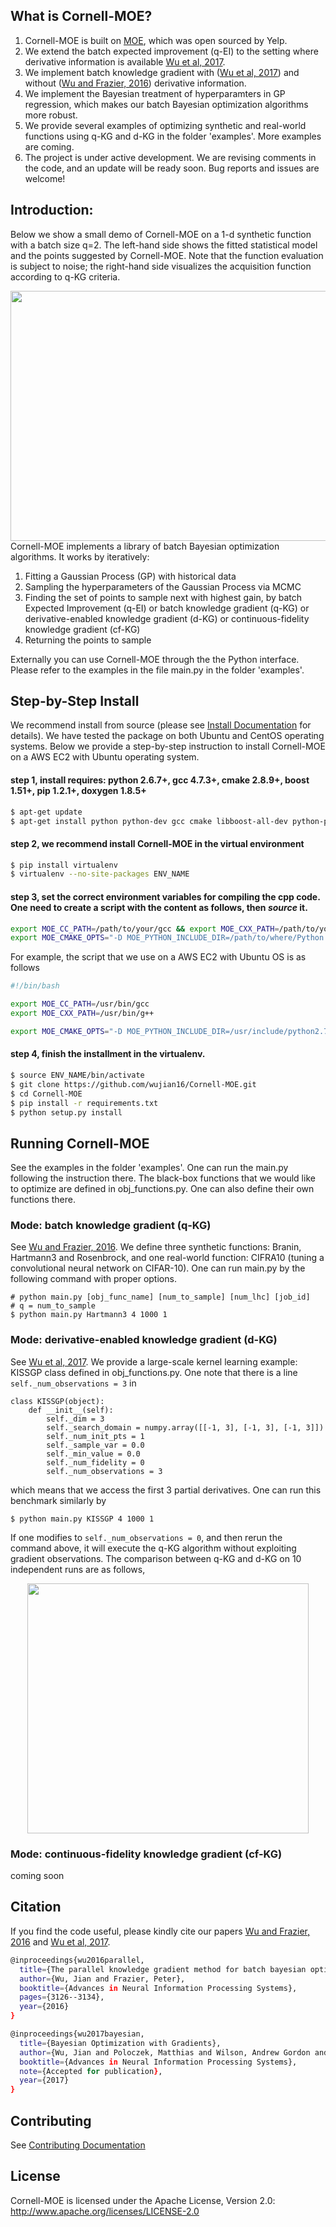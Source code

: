 ## What is Cornell-MOE?
1. Cornell-MOE is built on [MOE][1], which was open sourced by Yelp.
2. We extend the batch expected improvement (q-EI) to the setting where derivative information is available [Wu et al, 2017][27].
3. We implement batch knowledge gradient with ([Wu et al, 2017][27]) and without ([Wu and Frazier, 2016][26]) derivative information.
4. We implement the Bayesian treatment of hyperparamters in GP regression, which makes our batch Bayesian optimization algorithms more robust.
5. We provide several examples of optimizing synthetic and real-world functions using q-KG and d-KG in the folder 'examples'. More examples are coming.
6. The project is under active development. We are revising comments in the code, and an update will be ready soon. Bug reports and issues are welcome!

## Introduction:
Below we show a small demo of Cornell-MOE on a 1-d synthetic function with a batch size q=2. The left-hand side shows the fitted statistical model and the points suggested by Cornell-MOE. Note that the function evaluation is subject to noise; the right-hand side visualizes the acquisition function according to q-KG criteria.
<center><img src="https://github.com/wujian16/qKG/blob/jianwu_9_cpp_KG_gradients/qkg-demo.gif" height="400" width="600"></center>
Cornell-MOE implements a library of batch Bayesian optimization algorithms. It works by iteratively:

1. Fitting a Gaussian Process (GP) with historical data
2. Sampling the hyperparameters of the Gaussian Process via MCMC
3. Finding the set of points to sample next with highest gain, by batch Expected Improvement (q-EI) or batch knowledge gradient (q-KG) or derivative-enabled knowledge gradient (d-KG) or continuous-fidelity knowledge gradient (cf-KG)
4. Returning the points to sample

Externally you can use Cornell-MOE through the the Python interface. Please refer to the examples in the file main.py in the folder 'examples'.

## Step-by-Step Install
We recommend install from source (please see [Install Documentation][7] for details). We have tested the package on both Ubuntu and CentOS operating systems. Below we provide a step-by-step instruction to install Cornell-MOE on a AWS EC2 with Ubuntu operating system.

#### step 1, install requires: python 2.6.7+, gcc 4.7.3+, cmake 2.8.9+, boost 1.51+, pip 1.2.1+, doxygen 1.8.5+

```bash
$ apt-get update
$ apt-get install python python-dev gcc cmake libboost-all-dev python-pip doxygen libblas-dev liblapack-dev gfortran git python-numpy python-scipy
```

#### step 2, we recommend install Cornell-MOE in the virtual environment

```bash
$ pip install virtualenv
$ virtualenv --no-site-packages ENV_NAME
```

#### step 3, set the correct environment variables for compiling the cpp code. One need to create a script with the content as follows, then **_source_** it.
```bash
export MOE_CC_PATH=/path/to/your/gcc && export MOE_CXX_PATH=/path/to/your/g++
export MOE_CMAKE_OPTS="-D MOE_PYTHON_INCLUDE_DIR=/path/to/where/Python.h/is/found -D MOE_PYTHON_LIBRARY=/path/to/python/shared/library/object"
```
For example, the script that we use on a AWS EC2 with Ubuntu OS is as follows
```bash
#!/bin/bash

export MOE_CC_PATH=/usr/bin/gcc
export MOE_CXX_PATH=/usr/bin/g++

export MOE_CMAKE_OPTS="-D MOE_PYTHON_INCLUDE_DIR=/usr/include/python2.7 -D MOE_PYTHON_LIBRARY=/usr/lib/x86_64-linux-gnu/libpython2.7.so.1.0"
```

#### step 4, finish the installment in the virtualenv.
```bash
$ source ENV_NAME/bin/activate
$ git clone https://github.com/wujian16/Cornell-MOE.git
$ cd Cornell-MOE
$ pip install -r requirements.txt
$ python setup.py install
```

## Running Cornell-MOE
See the examples in the folder 'examples'. One can run the main.py following the instruction there. The black-box functions that we would like to optimize are defined in obj_functions.py. One can also define their own functions there.
### Mode: batch knowledge gradient (q-KG)
See [Wu and Frazier, 2016][26]. We define three synthetic functions: Branin, Hartmann3 and Rosenbrock, and one real-world function: CIFRA10 (tuning a convolutional neural network on CIFAR-10). One can run main.py by the following command
with proper options.
```
# python main.py [obj_func_name] [num_to_sample] [num_lhc] [job_id]
# q = num_to_sample
$ python main.py Hartmann3 4 1000 1
```

### Mode: derivative-enabled knowledge gradient (d-KG)
See [Wu et al, 2017][27]. We provide a large-scale kernel learning example: KISSGP class defined in obj_functions.py. One note that there is a line ```self._num_observations = 3``` in
```
class KISSGP(object):
    def __init__(self):
        self._dim = 3
        self._search_domain = numpy.array([[-1, 3], [-1, 3], [-1, 3]])
        self._num_init_pts = 1
        self._sample_var = 0.0
        self._min_value = 0.0
        self._num_fidelity = 0
        self._num_observations = 3
```
which means that we access the first 3 partial derivatives. One can run this benchmark similarly by
```
$ python main.py KISSGP 4 1000 1
```
If one modifies to ```self._num_observations = 0```, and then rerun the command above, it will execute the q-KG algorithm without exploiting gradient
observations. The comparison between q-KG and d-KG on 10 independent runs are as follows,
<center><img src="https://github.com/wujian16/qKG/blob/jianwu_18_cpp_continuous_fidelity/KISSGP.jpg" height="400" width="450"></center>

### Mode: continuous-fidelity knowledge gradient (cf-KG)
coming soon

## Citation
If you find the code useful, please kindly cite our papers [Wu and Frazier, 2016][26] and [Wu et al, 2017][27].

```bash
@inproceedings{wu2016parallel,
  title={The parallel knowledge gradient method for batch bayesian optimization},
  author={Wu, Jian and Frazier, Peter},
  booktitle={Advances in Neural Information Processing Systems},
  pages={3126--3134},
  year={2016}
}

@inproceedings{wu2017bayesian,
  title={Bayesian Optimization with Gradients},
  author={Wu, Jian and Poloczek, Matthias and Wilson, Andrew Gordon and Frazier, Peter I},
  booktitle={Advances in Neural Information Processing Systems},
  note={Accepted for publication},
  year={2017}
}
```

## Contributing
See [Contributing Documentation][8]

## License
Cornell-MOE is licensed under the Apache License, Version 2.0: http://www.apache.org/licenses/LICENSE-2.0

[1]: http://yelp.github.io/MOE/
[3]: http://github.com/Yelp/MOE/pulls
[4]: http://yelp.github.io/MOE/moe.views.rest.html#module-moe.views.rest.gp_ei
[5]: http://yelp.github.io/MOE/moe.easy_interface.html
[6]: http://docs.docker.io/
[7]: http://yelp.github.io/MOE/install.html
[8]: http://yelp.github.io/MOE/contributing.html
[9]: http://yelp.github.io/MOE/moe.optimal_learning.python.python_version.html
[10]: http://www.youtube.com/watch?v=CC6qvzWp9_A
[11]: http://www.slideshare.net/YelpEngineering/optimal-learning-for-fun-and-profit-with-moe
[12]: http://yelp.github.io/MOE/cpp_tree.html
[13]: http://yelp.github.io/MOE/examples.html
[14]: http://yelp.github.io/MOE/objective_functions.html
[15]: http://yelp.github.io/MOE/objective_functions.html#parameters
[20]: http://people.orie.cornell.edu/pfrazier/Presentations/2014.01.Lancaster.BGO.pdf
[21]: http://yelp.github.io/MOE/why_moe.html
[22]: http://stackoverflow.com/questions/10065526/github-how-to-make-a-fork-of-public-repository-private
[23]: http://google.github.io/styleguide/pyguide.html
[24]: https://google.github.io/styleguide/cppguide.html
[25]: http://yelp.github.io/MOE/contributing.html#making-a-pull-request
[26]: https://papers.nips.cc/paper/6307-the-parallel-knowledge-gradient-method-for-batch-bayesian-optimization
[27]: https://arxiv.org/abs/1703.04389